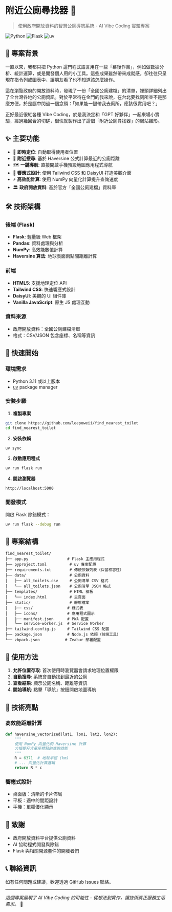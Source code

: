 # 附近公廁尋找器 🚽

> 使用政府開放資料的智慧公廁導航系統 - AI Vibe Coding 實驗專案

![Python](https://img.shields.io/badge/Python-3.11+-blue.svg)
![Flask](https://img.shields.io/badge/Flask-3.1+-green.svg)
![uv](https://img.shields.io/badge/uv-package_manager-orange.svg)

## 📖 專案背景

一直以來，我都只把 Python 這門程式語言用在一些「幕後作業」，例如做數據分析、統計運算，或是開發個人用的小工具。這些成果雖然帶來成就感，卻往往只呈現在指令列或圖表中，讓朋友看了也不知道該怎麼操作。

這在瀏覽政府的開放資料時，發現了一份「全國公廁建檔」的清單，裡頭詳細列出了全台灣各地的公廁資訊。對於平常待在金門的我來說，在台北要找廁所並不是那麼方便，於是腦中閃過一個念頭：「如果能一鍵帶我去廁所，應該很實用吧？」

正好最近很紅各種 Vibe Coding，於是我決定和「GPT 好夥伴」一起來場小實驗，經過幾回合的切磋，很快就製作出了這個「附近公廁尋找器」的網站雛形。

## ✨ 主要功能

- 🎯 **即時定位**: 自動取得使用者位置
- 📍 **附近搜尋**: 基於 Haversine 公式計算最近的公廁距離
- 🗺️ **一鍵導航**: 直接開啟手機預設地圖應用程式導航
- 📱 **響應式設計**: 使用 Tailwind CSS 和 DaisyUI 打造美觀介面
- ⚡ **高效能計算**: 使用 NumPy 向量化計算提升查詢速度
- 🏛️ **政府開放資料**: 基於官方「全國公廁建檔」資料庫

## 🛠️ 技術架構

### 後端 (Flask)
- **Flask**: 輕量級 Web 框架
- **Pandas**: 資料處理與分析
- **NumPy**: 高效能數值計算
- **Haversine 算法**: 地球表面兩點間距離計算

### 前端
- **HTML5**: 支援地理定位 API
- **Tailwind CSS**: 快速響應式設計
- **DaisyUI**: 美觀的 UI 組件庫
- **Vanilla JavaScript**: 原生 JS 處理互動

### 資料來源
- 政府開放資料：全國公廁建檔清單
- 格式：CSV/JSON 包含座標、名稱等資訊

## 🚀 快速開始

### 環境需求
- Python 3.11 或以上版本
- [uv](https://docs.astral.sh/uv/) package manager

### 安裝步驟

1. **複製專案**
```bash
git clone https://github.com/leepoweii/find_nearest_toilet
cd find_nearest_toilet
```

2. **安裝依賴**
```bash
uv sync
```

3. **啟動應用程式**
```bash
uv run flask run
```

4. **開啟瀏覽器**
```
http://localhost:5000
```

### 開發模式

開啟 Flask 除錯模式：
```bash
uv run flask --debug run
```

## 📁 專案結構

```
find_nearest_toilet/
├── app.py                 # Flask 主應用程式
├── pyproject.toml          # uv 專案配置
├── requirements.txt        # 傳統依賴列表（保留相容性）
├── data/                   # 公廁資料
│   ├── all_toilets.csv     # 公廁清單 CSV 格式
│   └── all_toilets.json    # 公廁清單 JSON 格式
├── templates/              # HTML 模板
│   └── index.html          # 主頁面
├── static/                 # 靜態檔案
│   ├── css/               # 樣式表
│   ├── icons/             # 應用程式圖示
│   ├── manifest.json      # PWA 配置
│   └── service-worker.js  # Service Worker
├── tailwind.config.js     # Tailwind CSS 配置
├── package.json           # Node.js 依賴（前端工具）
└── zbpack.json           # Zeabur 部署配置
```

## 🔧 使用方法

1. **允許位置存取**: 首次使用時瀏覽器會請求地理位置權限
2. **自動搜尋**: 系統會自動找到最近的公廁
3. **查看結果**: 顯示公廁名稱、距離等資訊
4. **開始導航**: 點擊「導航」按鈕開啟地圖導航

## 🌟 技術亮點

### 高效能距離計算
```python
def haversine_vectorized(lat1, lon1, lat2, lon2):
    """
    使用 NumPy 向量化的 Haversine 計算
    大幅提升大量座標點的查詢效能
    """
    R = 6371  # 地球半徑 (km)
    # ... 向量化計算邏輯
    return R * c
```

### 響應式設計
- 桌面版：清晰的卡片佈局
- 平板：適中的間距設計
- 手機：單欄優化顯示

## 🙏 致謝

- 政府開放資料平台提供公廁資料
- AI 協助程式開發與除錯
- Flask 與相關開源套件的開發者們

## 📞 聯絡資訊

如有任何問題或建議，歡迎透過 GitHub Issues 聯絡。

---

*這個專案展現了 AI Vibe Coding 的可能性 - 從想法到實作，讓技術真正服務生活需求。* 🚀